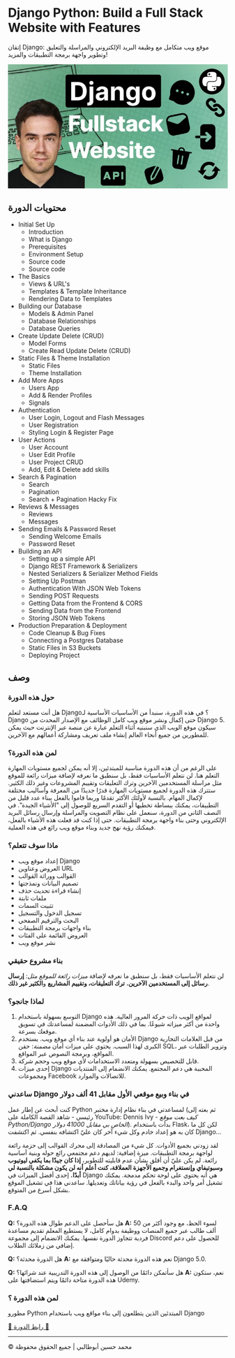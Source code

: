 <!-- ©©©©©©©©©©©©©©©©©©©©©©©© All Rights Are Reserved By Muhammad Husain Abootalebi ©©©©©©©©©©©©©©©©©©©©©©©©©©©©©©©©©© -->

# Django Python: Build a Full Stack Website with Features

إتقان Django: موقع ويب متكامل مع وظيفة البريد الإلكتروني والمراسلة والتعليق وتطوير واجهة برمجة التطبيقات والمزيد!

![Django Python: Build a Full Stack Website with Features](../../assets/Courses/Course%20Covers/0%20-%201%20-%20Django%20Complete%20Course.webp)

## محتويات الدورة

- Initial Set Up
  - Introduction
  - What is Django
  - Prerequisites
  - Environment Setup
  - Source code
  - Source code
- The Basics
  - Views & URL's
  - Templates & Template Inheritance
  - Rendering Data to Templates
- Building our Database
  - Models & Admin Panel
  - Database Relationships
  - Database Queries
- Create Update Delete (CRUD)
  - Model Forms
  - Create Read Update Delete (CRUD)
- Static Files & Theme Installation
  - Static Files
  - Theme Installation
- Add More Apps
  - Users App
  - Add & Render Profiles
  - Signals
- Authentication
  - User Login, Logout and Flash Messages
  - User Registration
  - Styling Login & Register Page
- User Actions
  - User Account
  - User Edit Profile
  - User Project CRUD
  - Add, Edit & Delete add skills
- Search & Pagination
  - Search
  - Pagination
  - Search + Pagination Hacky Fix
- Reviews & Messages
  - Reviews
  - Messages
- Sending Emails & Password Reset
  - Sending Welcome Emails
  - Password Reset
- Building an API
  - Setting up a simple API
  - Django REST Framework & Serializers
  - Nested Serializers & Serializer Method Fields
  - Setting Up Postman
  - Authentication With JSON Web Tokens
  - Sending POST Requests
  - Getting Data from the Frontend & CORS
  - Sending Data from the Frontend
  - Storing JSON Web Tokens
- Production Preparation & Deployment
  - Code Cleanup & Bug Fixes
  - Connecting a Postgres Database
  - Static Files in S3 Buckets
  - Deploying Project

## وصف

### حول هذه الدورة

هل أنت مستعد لتعلم Django؟ في هذه الدورة، سنبدأ من الأساسيات الأساسية لـ Django حتى إكمال ونشر موقع ويب كامل الوظائف مع الإصدار المحدث من Django 5. سيكون موقع الويب الذي سنبنيه أثناء التعلم عبارة عن منصة عبر الإنترنت حيث يمكن للمطورين من جميع أنحاء العالم إنشاء ملف تعريف ومشاركة أعمالهم مع الآخرين.

### لمن هذه الدورة؟

على الرغم من أن هذه الدورة مناسبة للمبتدئين، إلا أنه يمكن لجميع مستويات المهارة التعلم هنا. لن نتعلم الأساسيات فقط، بل سنطبق ما نعرفه لإضافة ميزات رائعة للموقع مثل مراسلة المستخدمين الآخرين وترك التعليقات وتقييم المشروعات وغير ذلك الكثير. ستترك هذه الدورة لجميع مستويات المهارة قدرًا جديدًا من المعرفة وأساليب مختلفة لإكمال المهام. بالنسبة لأولئك الأكثر تقدمًا وربما قاموا بالفعل ببناء عدد قليل من التطبيقات، يمكنك ببساطة تخطيها أو التقدم السريع للوصول إلى "الأشياء الجيدة". في النصف الثاني من الدورة، سنعمل على نظام التصويت والمراسلة وإرسال رسائل البريد الإلكتروني وحتى بناء واجهة برمجة التطبيقات. حتى إذا كنت قد فعلت هذه الأشياء بالفعل، فيمكنك رؤية نهج جديد وبناء موقع ويب رائع في هذه العملية.

### ماذا سوف تتعلم؟

- إعداد موقع ويب Django
- العروض وعناوين URL
- القوالب ووراثة القوالب
- تصميم البيانات ونمذجتها
- إنشاء قراءة تحديث حذف
- ملفات ثابتة
- تثبيت السمات
- تسجيل الدخول والتسجيل
- البحث والترقيم الصفحي
- بناء واجهات برمجة التطبيقات
- العروض القائمة على الفئات
- نشر موقع ويب

### بناء مشروع حقيقي

لن نتعلم الأساسيات فقط، بل سنطبق ما نعرفه لإضافة *ميزات رائعة للموقع مثل:* **إرسال رسائل إلى المستخدمين الآخرين**، **ترك التعليقات، وتقييم المشاريع** و**الكثير غير ذلك**.

### لماذا جانجو؟

1. التوسع بسهولة باستخدام Django لمواقع الويب ذات حركة المرور العالية. هذه واحدة من أكثر ميزاته شيوعًا. بما في ذلك الأدوات المضمنة لمساعدتك في تسويق موقعك بسرعة.
2. الأمان هو أولوية عند بناء أي موقع ويب. يستخدم Django من قبل العلامات التجارية الكبرى لهذا السبب. يحتوي على ميزات أمان *مضمنة*: حقن SQL، وتزوير الطلبات عبر المواقع، وبرمجة النصوص عبر المواقع.
3. قابل للتخصيص بسهولة ومتعدد الاستخدامات لأي موقع ويب وحجم شركة.
4. إحدى ميزات Django المحببة هي دعم المجتمع. يمكنك الانضمام إلى المنتديات ومجموعات Facebook للاتصالات والموارد.

### ساعدني Django في بناء وبيع موقعي الأول مقابل 41 ألف دولار

كنت أبحث عن إطار عمل Python لمساعدتي في بناء نظام إدارة مختبر (ثم بعته إلى رئيسي - شاهد القصة الكاملة على YouTube: Dennis Ivy - *كيف بعت موقع Python/Django الخاص بي مقابل 41000 دولار*). بدأت باستخدام Flask، لكن كل ما كان به هو إعداد خادم وكل شيء آخر كان عليّ اكتشافه بنفسي. ثم اكتشفت Django...

لقد زودني بجميع الأدوات. كل شيء من المصادقة إلى محرك القوالب إلى حزمة رائعة لواجهة برمجة التطبيقات. ميزة إضافية: لديهم دعم مجتمعي رائع حوله وبنية أساسية رائعة. لم يكن عليّ أن أقلق بشأن عدم قابليته للتطوير، **إذا كان جيدًا بما يكفي ليوتيوب وسبوتيفاي وإنستغرام وجميع الأجهزة العملاقة، كنت أعلم أنه لن يكون مشكلة بالنسبة لي أبدًا.** إحدى أفضل الميزات في Django هي أنه يحتوي على لوحة تحكم مدمجة. يمكنك تشغيل أمر واحد والبدء بالفعل في رؤية بياناتك وتعديلها. ساعدني هذا في تشغيل الموقع بشكل أسرع من المتوقع.

### F.A.Q

**Q:** هل سأحصل على الدعم طوال هذه الدورة؟
**A:** لسوء الحظ، مع وجود أكثر من 50 ألف طالب عبر جميع المنصات ووظيفة بدوام كامل، لا يستطيع المعلم تقديم مساعدة فردية تتجاوز الدورة نفسها. يمكنك الانضمام إلى مجموعة Discord للحصول على دعم إضافي من زملائك الطلاب.

**Q:** هل الدورة محدثة؟
**A:** نعم هذه الدورة محدثة حاليًا ومتوافقة مع Django 5.0.

**Q:** هل سأتمكن دائمًا من الوصول إلى هذه الدورة التدريبية عند شرائها؟
**A:** نعم، ستكون هذه الدورة متاحة دائمًا ويتم استضافتها على Udemy.

### لمن هذه الدورة ؟

مطورو Python المبتدئين الذين يتطلعون إلى بناء مواقع ويب باستخدام Django

[🔗 رابط الدورة 🔗](https://www.udemy.com/course/python-django-2021-complete-course/?srsltid=AfmBOopVFupKzL4elOACUlCj3sL3y0MfMEDuBnBg4iJQEUhwRzHPSFhU&couponCode=ST21MT121624)

---

© محمد حسين أبوطالبي | جميع الحقوق محفوظة

<!-- ©©©©©©©©©©©©©©©©©©©©©©©© All Rights Are Reserved By Muhammad Husain Abootalebi ©©©©©©©©©©©©©©©©©©©©©©©©©©©©©©©©©© -->
